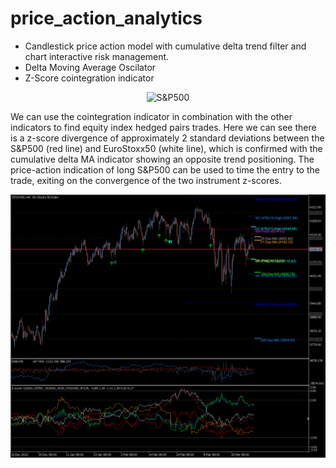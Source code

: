 # price_action_analytics

- Candlestick price action model with cumulative delta trend filter and chart interactive risk management. 
- Delta Moving Average Oscilator 
- Z-Score cointegration indicator

<p align="center">
  <img src="https://github.com/m4rk-lewis/price_action_analytics/blob/main/pics/US500H4 7.png" width="1000" title="S&P500">
</p>

We can use the cointegration indicator in combination with the other indicators to find equity index hedged pairs trades. Here we can see there is a z-score divergence of approximately 2 standard deviations between the S&P500 (red line) and EuroStoxx50 (white line), which is confirmed with the cumulative delta MA indicator showing an opposite trend positioning. The price-action indication of long S&P500 can be used to time the entry to the trade, exiting on the convergence of the two instrument z-scores.

<p align="center">
  <img src="https://github.com/m4rk-lewis/price_action_analytics/blob/main/pics/STOXX50H4 2.png" width="1000" title="EuroStoxx50">
</p>
 
